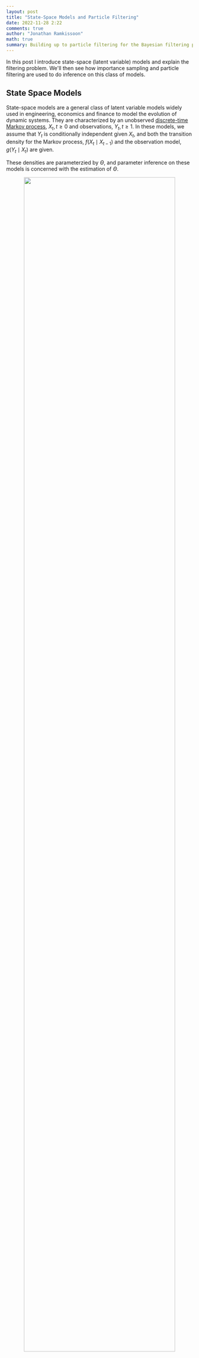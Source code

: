 ```yaml
---
layout: post
title: "State-Space Models and Particle Filtering"
date: 2022-11-28 2:22
comments: true
author: "Jonathan Ramkissoon"
math: true
summary: Building up to particle filtering for the Bayesian filtering problem
---
```


In this post I introduce state-space (latent variable) models and explain the filtering problem. We'll then see how importance sampling and particle filtering are used to do inference on this class of models. 

## State Space Models 

State-space models are a general class of latent variable models widely used in engineering, economics and finance to model the evolution of dynamic systems. They are characterized by an unobserved [discrete-time Markov process](https://en.wikipedia.org/wiki/Discrete-time_Markov_chain), $X_t, t \ge 0$ and observations, $Y_t, t \ge 1$. In these models, we assume that $Y_t$ is conditionally independent given $X_t$, and both the transition density for the Markov process, $f(X_t \mid X_{t-1})$ and the observation model, $g(Y_t \mid X_t)$ are given. 

These densities are parameterzied by $\Theta$, and parameter inference on these models is concerned with the estimation of $\Theta$. 

<div class='figure' align="center">
    <img src="/assets/state-space-model.png" width="90%">
    <div class='caption' width="40%" height="40%">
        <p> Visual representation of a generic state-space model. $X_t$ is the state of the system at time $t$, which we don't have "access" to, and $Y_t$ is the observation of the system. </p>
    </div>
</div>

A very simple SSM is a random-walk + noise: 

$$
\begin{align*}
x_t &= x_{t-1} + \epsilon_{t-1}, \qquad \epsilon_t \sim N(0, \sigma^2_{\epsilon}) \\
y_t &= x_t + r_t, \qquad r_t \sim N(0, \sigma^2_{r}) \\ 
\end{align*}
$$

```python
N = 250
sigma2_eps = np.sqrt(0.5)
sigma2_r = np.sqrt(1.2)
eps = np.random.normal(scale=sigma2_eps, size=N)
r = np.random.normal(scale=sigma2_r, size=N)

x = np.cumsum(eps)
y = x + r

fig, ax = plt.subplots(figsize=(12, 5))
plt.plot(x, label="Latent states")
plt.scatter(np.arange(N), y, s=3, color="firebrick", label="Observations")
plt.legend();
```

<div class='figure' align="center">
    <img src="/assets/random-walk-noise.png" width="90%">
</div>


Practitioners are typically interested in either parameter estimation or estimation of the latent states, $X_t$. For example, a common usecase of these models in engineering is for object tracking, where we only have access to a noisy measurement of the object's position at a point in time. In this case, the latent state is the exact position of the object, which we are more interested in estimating compared to the model parameters, $\Theta$. This problem of estimating the latent states is called the Bayesian filtering problem.

At this point you may wonder why I have made the distinction between estimation of parameters and latent states, since we can't really have one without the other. Actually, we can. There are some methods for parameter inference that lend well to cases where we don't care about the latent states, and therefore these are integrated out. To see this, consider the likelihood function for the state space model above: 

$$
\begin{align*}
\mathcal{L}(\Theta \mid Y_{1:T}) &= \int \left[ \pi(X_0) \prod_{t=0}^T g(Y_t \mid X_t, \Theta) \prod_{n=1}^T f(X_n \mid X_{n=1}, \Theta) \right] dX_{0:T}
\end{align*}
$$

If this integral could be approximated somehow, we can bypass the filtering problem and directly maximize the likelihood function to find the MLE. Anyway, that's enough of a tangent. 

### Bayesian Filtering

Bayesian filtering is the problem of estimating the marginal posterior of the state $X_t$ given all previous observations, $Y_{1:t}$, $p(X_t \mid Y_{1:t})$. Note that this distribution is in some sense (not really) the reverse of the observation model, but does not follow any Markov or conditional independence assumptions. However, the conditional independence and Markov assumptions can be used to construct recursive definitions of the quantities we are interested in. [Bayesian Filtering and Smoothing](https://users.aalto.fi/~ssarkka/pub/bfs_book_2023_online.pdf) does a good job explaining these recursive equations for computing the predictive distribution, $p(X_t \mid Y_{1:t-1})$ and filtering distribution, $p(X_t \mid Y_{1:t})$: 

$$
\begin{align*}
p(X_t \mid Y_{1:t-1}) &= \int f(x_t \mid x_{t-1}) g(x_{t-1} \mid y_{1:t-1}) dx_{t-1} \\
p(X_t \mid Y_{1:t}) &= \frac{1}{Z_t} g(y_t \mid x_t) p(x_t \mid y_{1:t-1}) \\
\end{align*}
$$

Where $Z_t$ is a normalizing constant. The question now is how do we actually "find" these distributions in practice? I say "find" here because we would really be interested in a closed form solution, but if that isn't available we'll take the next best thing. It turns out that when the underlying dynamics are linear and Gaussian, as in our random walk + noise example, the Kalman filter provides a closed form for the filtering distribution. However, if the underlying dynamics are non-linear but still Gaussian, we no longer have a closed form solution but can approximate the filtering distribution with an extended Kalman filter. Finally, if the underlying dynamics are non-linear and the filtering distribution is non-Gaussian, which can happen for multi-modal or states with discrete components, we use particle filters. 

## Particle Filtering

Particle filters are a class of sequential Monte Carlo methods that approximate the filtering distribution and the log-likelihood of state-space models. As mentioned above, since we don't have closed form solutions to these distributions, they are approximated in the typical Monte Carlo way - using a set of weighted particles (samples). Broadly speaking, it works by proposing initial particles and stepping these particles through the SSM and re-weighting them at each timestep. 

This section will build up the intuition behind particle filtering step by step, so if you don't care about that, skip to the [Bootstrap Particle Filter](#bootstrap-particle-fliters) section. I will use the same toy example used in [A Tutorial on Particle Filtering and Smoothing: Fifteen years later](https://www.cs.ubc.ca/~arnaud/doucet_johansen_tutorialPF.pdf) for illustration, then a more real stochastic volatility example after.

$$
\begin{align*}
y_t &= \frac{x_t^2}{20} + w_t, \qquad &w_t \sim N(0, 1) \\
x_t &= \frac{1}{2}x_{t-1} + \frac{25x_{t-1}}{1 + x_{t-1}^2} + 8cos(1.2t) + v_t, \qquad &v_k \sim N(0, \sigma_k^2) \\
x_0 &\sim N(0, \sigma_1^2)
\end{align*}
$$

```python
def transition (x, t):
    """ transition funciton from x_t to x_t+1 """
    if type(x) == np.float64 or type(x) == int:
        n_v = 1
    else : 
        n_v = len(x)
    v = norm(loc = 0, scale = np.sqrt(10)).rvs(size=n_v)
    return 0.5*x + ((25*x)/(1 + x**2)) + 8*np.cos(1.2*t) + v

def marginal_distribution (x):
    """ forward samping marginal for y_t | x_t """
    w = norm.rvs(size=1)
    return ((x**2)/ 20) + w

def conditional_marginal (y, x):
    """ conditional marginal y_t | x_t """
    y_x = norm(loc = ((x**2)/20), scale = 1)
    return y_x.pdf(y)
    
def step (T, x0, transition, marginal):
    """ step through T times """
    x = np.zeros(T)
    x[0] = x0
    y = np.zeros(T)
    y[0] = marginal(x[0])
    for t in range(1, T):
        x[t] = transition(x[t-1], t) 
        y[t] = marginal(x[t])
    return x, y

T = 250
x, y = step(T, x_0, marginal = marginal_distribution, transition = transition)

fig, ax = plt.subplots(nrows=1, ncols=1, figsize=(12, 5), sharey = True)
sns.lineplot(x = np.arange(T), y = x, ax = ax, label = "Latent States")
sns.lineplot(x = np.arange(T), y = y, ax = ax, label = "Observed Data")
plt.legend();
```

<div class='figure' align="center">
    <img src="/assets/simulated-ssm.png" width="90%">
</div>


### Particle Filter Intuition

The goal of the particle filter is to approximate a distribution, which we can do with importance sampling (IS). IS is more commonly known as a way to [approximate integrals](/_posts/2022-10-22-importance-sampling.md), however we can use the fact that any distribution, $\pi(x)$, can be expressed as a sum of Dirac delta functions to get an approximation. Suppose $\{X^{(i)}\}_{i=1}^N$ are samples from $\pi(x)$, then the empirical representation of $\pi(x)$ is:

$$
\hat{\pi}^N(dx) = \frac{1}{N} \sum_{i=1}^N \delta_{X^{(i)}}(dx)
$$

Where $\delta_{X}(A)$ is the Dirac measure, defined as: 


$$
\delta_{X}(A) =
\begin{cases}
1 \qquad X \in A,\\
0 \qquad X \notin A
\end{cases}
$$

Suppose we want to approximate a distribution that is known up to a normalizing constant. In the filtering problem, this distribution is $p(X_t \mid Y_{1:t}) = \frac{1}{Z_t} g(y_t \mid x_t) p(x_t \mid y_{1:t-1})$, but we will generalize this to be: 

$$
\pi(x) = \frac{\gamma(x)}{\int \gamma(x) dx}
$$

Using the importance sampling approach with proposal density, $q(x)$: 

$$
\begin{aligned}
\pi(x) &= \frac{\frac{\gamma(x)}{q(x)}q(x)}{\int \frac{\gamma(x)}{q(x)}q(x) dx} \\
       &= \frac{w(x)q(x)}{\int w(x)q(x) dx}
\end{aligned}
$$

Let $\{X^{(i)}\}_{i=1}^N$ be $N$ samples from the proposal density. The empirical representation of $q(x)$ is then:

$$
\hat{q}(dx) = \frac{1}{N} \sum_{i=1}^N \delta_{X^{(i)}}(dx)
$$

Then the approximation of $\pi(x)$ becomes: 

$$
\begin{aligned}
\hat{\pi}(dx) &= \frac{w(x)\hat{q}(x)}{\int w(x)\hat{q}(x) dx} \\
             &= \frac{w(x)\frac{1}{N} \sum_{i=1}^N \delta_{X^{(i)}}(dx)}{\int w(x) \frac{1}{N} \sum_{i=1}^N \delta_{X^{(i)}}(dx) dx} \\
             &= \frac{\sum_{i=1}^N w(X^{(i)})\delta_{X^{(i)}}(dx)}{\frac{1}{N} \sum_{i=1}^N w(X^{(i)})}\\
\end{aligned}
$$

We can use this approach at every timestep to approximate the filtering distribution. This is called sequential importance sampling and works as follows: 

- Draw $N$ samples, $x_0^{(i)}$ from the prior on the initial state, $x_0 \sim p(x_0)$ and set the weights, $w_0^{(i)} = \frac{1}{N}$
- For each $k=1, \dots, T$:
  - Draw proposal states from the importance distribution: 
$$
x_k^{(i)} \sim \pi (x_k \mid x_{k-1})
$$
  - Calculate new weights according to: 

$$
w_k^{(i)} \propto w_{k-1}^{(i)} \frac{g(y_k \mid x_k^{(i)}) f(x_k^{(i)} \mid x_{k-1}^{(i)})}{\pi (x_k \mid x_{k-1})}
$$

The code below runs this algorithm on our example SSM and uses the transition density as the importance sampling proposal. The plot shows the estimated latent state (posterior mean of the filtering distribution) and the filtering distribution as each timestemp, where the point size is proportional to the particle weight at that time. 

```python
fig, ax = plt.subplots(nrows=1, ncols=1, figsize=(14, 8), sharey = True)

N = 100 # num particles
particles = np.zeros((N, T)) # memory for N particles at each timestep
weights = np.zeros((N, T))   # weight for each particle
weights[:, 0] = np.ones(N) / N

# initialization: 
particles[:, 0] = norm(0, np.sqrt(10)).rvs(N)

ind = np.arange(N) # indices of rows of particle matrix
for t in range(1, T):
    # 1) use the transition density as the importance sampling proposal density (laziness)
    particles[:, t] = transition(particles[:, t-1], t)
    
    # 2) Evaluate importance weights and normalize: 
    weights[:, t] = conditional_marginal(y = y[t], x = particles[:, t])
    weights[:, t] = np.nan_to_num(weights[:, t] / np.sum(weights[:, t]), 0)
    
    p1 = sns.scatterplot(x = t, y = particles[:, t], ax = ax, 
                s = weights[:, t]*N, color = "green")
    
sns.lineplot(x = np.arange(T), y = x, ax = ax, linewidth=1,
             label = "Latent States", color = "firebrick")
sns.scatterplot(x = t, y = particles[:, t], ax = ax, 
                s = weights[:, t]*N, color = "green",
                label="Particles")
sns.lineplot(x = np.arange(T), label = "Estimated path", linewidth=1,
             y = np.apply_along_axis(np.mean, 0, particles),)\
    .set_title(f"Sequential Importance Sampling - {N} Particles")
plt.legend(loc="upper left"); 
plt.show();
```

<div class='figure' align="center">
    <img src="/assets/sis-ssm-example.png" width="90%">
</div>

<div class='figure' align="center">
    <img src="/assets/filtering-dist-sis.png" width="90%">
</div>

Notice that the posterior mean is not a great estimate of the true latent state. This is due to the degeneracy problem, where the weights of many particles are zero or very close to zero. When this happens, these particles die and never contribute to the posterior estimate. An intuitive solution to this problem is to upsample important particles and downsample unimportant particles. We can think of important and unimportant particles as particles that are close or far away from where the models think the true latent state is. When the weight of a particle is low, it is because this particle is far away from the true latent state. In practice, the solution to this problem is to introduce a resampling step, where the weights parameterize a multinomial distribution which is resampled at certain points during inference. This is called sequential importance resampling or the particle filter. 

### Bootstrap Particle Filters

In the bootstrap particle filter, we use the transition density as the proposal density in the importance samling step (this was already done in our example). Resampling is performed only when the effective sample size (ESS) is too small. ESS is a measure of how badly we are suffering from the degeneracy problem and is calculated as: 

$$
n_{\text{eff}} \approx \frac{1}{\sum_{i=1}^N (w_t^{(i)})^2}
$$

Outline of bootstrap particle filter: 

* Initialization: 
    * For $i = 1, ..., N$, sample $x_0^{(i)} \sim p(x_0)$ and set $t = 1$.
    
* Importance sampling step: 
    * For $i = 1, ..., N$, sample $x_t \sim p(x_t \mid x_{t-1}^{(i)})$ and inlcude in $x_{0:t}$
    * For $i = 1, ..., N$, evaluate the importance weights:
    $$ w_t^{(i)} = p(y_t \mid x_t^{(i)}) $$
    * Normalize importance weights
    
* Selection step: 
    * Resample with replacement $N$ particles $(x_{0:t}^{(i)}, i = 1, ..., N)$ according to $w_t^{(i)}$


```python
fig, ax = plt.subplots(nrows=1, ncols=1, figsize=(14, 8), sharey = True)

N = 100 # num particles
particles = np.zeros((N, T)) # memory for N particles at each timestep
weights = np.zeros((N, T))   # weight for each particle
weights[:, 0] = np.ones(N) / N

# initialization: 
particles[:, 0] = norm(0, np.sqrt(10)).rvs(N)

ind = np.arange(N) # indices of rows of particle matrix
for t in range(1, T):
    # 1) Step forward every x_t (sampling step):
    particles[:, t] = transition(particles[:, t-1], t)
    
    # 2) Evaluate importance weights and normalize: 
    weights[:, t] = conditional_marginal(y = y[t], x = particles[:, t])
    weights[:, t] = np.nan_to_num(weights[:, t] / np.sum(weights[:, t]), 0)
    p1 = sns.scatterplot(x = t, y = particles[:, t], ax = ax, 
                s = weights[:, t]*N, color = "green")
    # 3) Resample with replacement using weights
    # calculate ESS: 
    ess = 1 / sum(weights[:, t]**2)
    if ess < (N / 2):
        # multinomial resampling:
        resample_ind = np.random.choice(ind, size = N, p = weights[:, t])
        particles[:, t] = particles[resample_ind, t]
    p2 = sns.scatterplot(x = t, y = particles[:, t], ax = ax, 
                    s = weights[resample_ind, t]*N, color = "black")

print("RMSE: ", rmse(np.apply_along_axis(np.mean, 0, particles), x))
    
sns.lineplot(x = np.arange(T), y = x, ax = ax, label = "Latent States", linewidth=1,
             color = "firebrick")
sns.scatterplot(x = t, y = particles[:, t], ax = ax, 
                    s = weights[resample_ind, t]*N, color = "black", label="Resampled particles")
sns.lineplot(x = np.arange(T), label = "Estimated path", linewidth=1,
             y = np.apply_along_axis(np.mean, 0, particles),)\
    .set_title("Bootstrap Particle Filter w/ Multinomial Resampling")
plt.legend(loc="upper left"); 
plt.show();
```

<div class='figure' align="center">
    <img src="/assets/ssm-example-bootstrap.png" width="90%">
</div>

With the added resampling step, the posterior mean of the filtering distribution matches the true latent state much closer. 

<div class='figure' align="center">
    <img src="/assets/filtering-dist-bootstrap.png" width="90%">
</div>

# Stochastic Volatility Model Example

I will also use a toy discrete-time stochastic volatility model, which is non-linear and non-Gaussian for illustrations along the way. 

$$
\begin{align*}
\text{Observation model:} \quad y_t &= \exp\left(\frac{x_t}{2}\right) \cdot e_t, \quad \text{where} \quad e_t \sim \mathcal{N}(0,1) \\
\text{State model:} \quad x_t &= x_{t-1} + w_t, \quad \text{where} \quad w_t \sim \mathcal{N}(0, \sigma)
\end{align*}
$$

$$
\begin{align*}
dS_t &= \mu S_t dt + \sqrt{v_t} S_t dW_t^1 \\
dv_t &= \kappa (\theta - v_t) dt + \sigma \sqrt{v_t} dW_t^2
\end{align*}
$$

Discrete-time approximation: 

$$
\begin{align*}
\Delta S_t &= \mu S_t \Delta t + \sqrt{v_t} S_t \Delta W_t^1 \\
v_{t+1} &= v_t + \kappa (\theta - v_t) \Delta t + \sigma \sqrt{v_t \Delta t} (W_{t+1}^2 - W_t^2)
\end{align*}
$$

---

<!-- ## Overall Problem 

---

## State-Space Models

State-space models (also called hidden Markov-models) are a general class of latent-variable models, characterized by an unobserved discrete-time Markov process, ${X}_{t \ge 0}$, and observations, ${Y_t }_{t\ge 0}$. In these models, $Y_t$ is conditionally independent given $X_t$. 

A state-space model is fully specified by the following two distributions, namely the transition density and measurement model respectively. Both of which are parameterized by static parameters, $\theta$:

$$
X_t \mid X_{t-1} \sim f(X \mid X_{t-1}, \theta), \\
Y_t \mid Y_t \sim g(Y \mid X_t, \theta)
$$


<div class='figure' align="center">
    <img src="../assets/SSM.png" width="90%">
    <div class='caption' width="40%" height="40%">
        <p> Graphical representation of a state-space model  </p>
    </div>
</div>

We are generally interested in the estimation of the latent process, $\{X_t\}_{t \ge 0}$, or the static parameters, $\theta$, or both, conditional on the observed data, $Y_{1:t}$. The former is the estimation of $p(X_t \mid Y_{1:t}), 1 \le t \le T$, which is the Bayesian filtering problem. The latter is the estimation of the posterior $p(\theta \mid Y_{1:T}, X_{0:T})$, which is the standard parameter inference problem.

The challenge posed by the filtering problem is in the efficient estimation of the filtering distribution, $p(X_t \mid Y_{1:t})$. As we will see in the next sections, importance sampling provides a way of estimating an arbitrary distribution, $p(X)$ using weighted samples from a proposal, but naively applying this to filtering problem is inefficeint.

The parameter inference problem is challenging because for non-linear, non-Gaussian state-space models the likelihood function is intractable. Calculating this likelihood involves integrating out all the latent states, $X_t$, as follows: 

$$
L(\theta \mid Y_{0:T}) = \int \left[\pi(X_0) \cdot \prod_{n=0}^T g(Y_n \mid X_n, \theta) \cdot \prod_{n=1}^T f(X_n \mid X_{n-1}, \theta)\right] d X_{0:T}.
$$

Where $\pi(X_0)$ is a prior on the initial state of the latent process. Again, importance sampling provides a way of approximating integrals, but will be grossly inefficient for something as complex and high-dimensional as this.

I find that the combination of math and code makes algorithms much easier to understand, so here's the math. I'll mainly follow the notation from [this](https://www.stats.ox.ac.uk/~doucet/doucet_defreitas_gordon_smcbookintro.pdf) paper, but will only write down the neccessities. 

The latent states, $X_t$ are modelled as a Markov process with initial state $p(x_0)$ and transition equation $p(x_t \mid x_{t-1})$. The observed data, $Y_t$, is assumed to be conditionally independent given the hidden state at time $t$, $X_t$, and has density $p(Y_t \mid X_t)$. The model is completely specified by the following: 

$$
\begin{aligned}
X_0 \sim p(x_0) & \qquad \qquad \text{Initial state} \\
p(X_t \mid X_{t-1}) &  \qquad \qquad \text{Transition density} \\
p(Y_t \mid X_t) & \qquad \qquad \text{Marginal of $Y_t \mid X_t$?}
\end{aligned}
$$

The aim is to estimate the posterior distribution of the latent states, $p(X_t \mid Y_t)$, which we use the bootstrap particle filter for. 


## Bootstrap Particle Filter 

The key idea behind particle filtering comes from importance sampling. In importance sampling, we empirically approximate a distribution, $p(x \mid y)$ by sampling from a proposal distribution, $q(x \mid y)$ and re-weighting the samples according to: 

$$ 

In the bootstrap particle filter, we use the transition density as the proposal density in the importance samling step.

Model:

$$ x_t = \frac{1}{2}x_{t-1} + \frac{25x_{t-1}}{1 + x_{t-1}^2} + 8cos(1.2t) + v_t $$

$$ y_t = \frac{x_t^2}{20} + w_t $$

$$ x_0 \sim N(0, \sigma_1^2) $$

$$ w_t \sim N(0, 1) $$

$$ v_k \sim N(0, \sigma_k^2) $$


Outline of SMC algorithm: 

* Initialization: 
    * For $i = 1, ..., N$, sample $x_0^{(i)} \sim p(x_0)$ and set $t = 1$.
    
* Importance sampling step: 
    * For $i = 1, ..., N$, sample $x_t \sim p(x_t \mid x_{t-1}^{(i)})$ and inlcude in $x_{0:t}$
    * For $i = 1, ..., N$, evaluate the importance weights:
    $$ w_t^{(i)} = p(y_t \mid x_t^{(i)}) $$
    * Normalize importance weights
    
* Selection step: 
    * Resample with replacement $N$ particles $(x_{0:t}^{(i)}, i = 1, ..., N)$ according to $w_t^{(i)}$


## Questions to answer

- Setup a simple bootstrap filter with the math of a latent variable model 
- How to deal with particle degeneracy and impoverishment? When I run the resampling step, the same particles are resampled, so we still end up with just 1 particle

#### Bonus 

- How is parameter inference done with SMC


# Particle Filtering

Particle filters are a class of Monte Carlo methods used to approximate the filtering distribution \(p(x_t \mid y_{0:t})\) and the log-likelihood, \(l(\theta)\) by propagating and re-weighting particles. At timepoint, \(t\), we sample \(X_t\) conditional on particles from the previous timepoint \(X_t \sim f(X_t \mid X_{t-1}, \theta)\) using the transition density. These new particles are then re-weighted according to the current observations, \(Y_t\), using the measurement model, \(w_t = g(Y_t \mid X_t, \theta)\). 

A key ingredient to these methods is the use of a resampling step to re-weight particles at certain timepoints.


## Importance Sampling

- https://ib.berkeley.edu/labs/slatkin/eriq/classes/guest_lect/mc_lecture_notes.pdf
- https://www.stat.ubc.ca/~bouchard/courses/stat520-sp2014-15/lecture/2015/03/10/notes-lecture6.html
- https://bjlkeng.github.io/posts/importance-sampling-and-estimating-marginal-likelihood-in-variational-autoencoders/


## SMC

- [OG SMC tutorial](https://www.cs.ubc.ca/~arnaud/doucet_johansen_tutorialPF.pdf)
- https://www.stat.ubc.ca/~bouchard/courses/stat520-sp2014-15/lecture/2015/03/17/notes-lecture8.html
- https://www.stat.ubc.ca/~bouchard/courses/stat520-sp2014-15/lecture/2015/03/15/notes-lecture7.html
- https://umbertopicchini.wordpress.com/2016/10/19/sequential-monte-carlo-bootstrap-filter/

 -->
